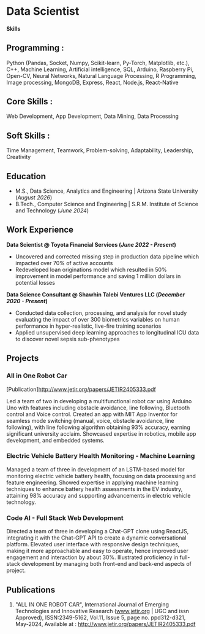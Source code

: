 # Data Scientist

#### Skills
## Programming :
Python (Pandas, Socket, Numpy, Scikit-learn, Py-Torch, Matplotlib, etc.), C++, Machine Learning, Artificial intelligence, SQL, Arduino, Raspberry Pi, Open-CV, Neural Networks, Natural Language Processing, R Programming, Image processing, MongoDB, Express, React, Node.js, React-Native
## Core Skills :
Web Development, App Development, Data Mining, Data Processing
## Soft Skills : 
Time Management, Teamwork, Problem-solving, Adaptability, Leadership, Creativity

## Education							       		
- M.S., Data Science, Analytics and Engineering	| Arizona State University (_August 2026_)	 			        		
- B.Tech., Computer Science and Engineering | S.R.M. Institute of Science and Technology (_June 2024_)

## Work Experience
**Data Scientist @ Toyota Financial Services (_June 2022 - Present_)**
- Uncovered and corrected missing step in production data pipeline which impacted over 70% of active accounts
- Redeveloped loan originations model which resulted in 50% improvement in model performance and saving 1 million dollars in potential losses

**Data Science Consultant @ Shawhin Talebi Ventures LLC (_December 2020 - Present_)**
- Conducted data collection, processing, and analysis for novel study evaluating the impact of over 300 biometrics variables on human performance in hyper-realistic, live-fire training scenarios
- Applied unsupervised deep learning approaches to longitudinal ICU data to discover novel sepsis sub-phenotypes

## Projects
### All in One Robot Car
[Publication]http://www.jetir.org/papers/JETIR2405333.pdf

Led a team of two in developing a multifunctional robot car using Arduino Uno with features including obstacle avoidance, line following, Bluetooth control and Voice control. Created an app with MIT App Inventor for seamless mode switching (manual, voice, obstacle avoidance, line following), with line following algorithm obtaining 93% accuracy, earning significant university acclaim. Showcased expertise in robotics, mobile app development, and embedded systems.

### Electric Vehicle Battery Health Monitoring - Machine Learning

Managed a team of three in development of an LSTM-based model for monitoring electric vehicle battery health, focusing on data processing and feature engineering. Showed expertise in applying machine learning techniques to enhance battery health assessments in the EV industry, attaining 98% accuracy and supporting advancements in electric vehicle technology.

### Code AI - Full Stack Web Development

Directed a team of three in developing a Chat-GPT clone using ReactJS, integrating it with the Chat-GPT API to create a dynamic conversational platform. Elevated user interface with responsive design techniques, making it more approachable and easy to operate, hence improved user engagement and interaction by about 30%. Illustrated proficiency in full-stack development by managing both front-end and back-end aspects of project.

## Publications
1. "ALL IN ONE ROBOT CAR", International Journal of Emerging Technologies and Innovative Research (www.jetir.org | UGC and issn Approved), ISSN:2349-5162, Vol.11, Issue 5, page no. ppd312-d321, May-2024, Available at : http://www.jetir.org/papers/JETIR2405333.pdf
